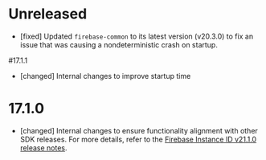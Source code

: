 # Unreleased
*   [fixed] Updated `firebase-common` to its latest version (v20.3.0) to fix an issue that was 
    causing a nondeterministic crash on startup.

#17.1.1
*   [changed] Internal changes to improve startup time

# 17.1.0
*   [changed] Internal changes to ensure functionality alignment with other
    SDK releases. For more details, refer to the
    [Firebase Instance ID v21.1.0 release notes](/support/release-notes/android#iid_v21-1-0).

